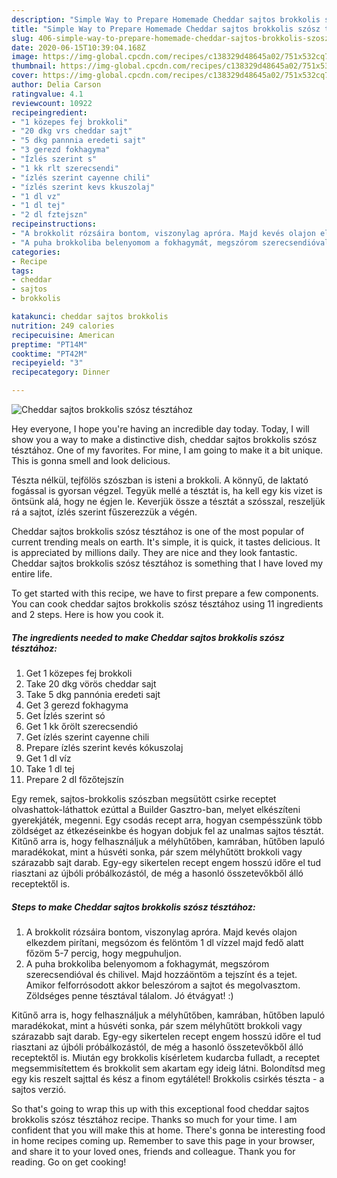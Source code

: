 ```yaml
---
description: "Simple Way to Prepare Homemade Cheddar sajtos brokkolis szósz tésztához"
title: "Simple Way to Prepare Homemade Cheddar sajtos brokkolis szósz tésztához"
slug: 406-simple-way-to-prepare-homemade-cheddar-sajtos-brokkolis-szosz-tesztahoz
date: 2020-06-15T10:39:04.168Z
image: https://img-global.cpcdn.com/recipes/c138329d48645a02/751x532cq70/cheddar-sajtos-brokkolis-szosz-tesztahoz-recept-foto.jpg
thumbnail: https://img-global.cpcdn.com/recipes/c138329d48645a02/751x532cq70/cheddar-sajtos-brokkolis-szosz-tesztahoz-recept-foto.jpg
cover: https://img-global.cpcdn.com/recipes/c138329d48645a02/751x532cq70/cheddar-sajtos-brokkolis-szosz-tesztahoz-recept-foto.jpg
author: Delia Carson
ratingvalue: 4.1
reviewcount: 10922
recipeingredient:
- "1 közepes fej brokkoli"
- "20 dkg vrs cheddar sajt"
- "5 dkg pannnia eredeti sajt"
- "3 gerezd fokhagyma"
- "Ízlés szerint s"
- "1 kk rlt szerecsendi"
- "ízlés szerint cayenne chili"
- "ízlés szerint kevs kkuszolaj"
- "1 dl vz"
- "1 dl tej"
- "2 dl fztejszn"
recipeinstructions:
- "A brokkolit rózsáira bontom, viszonylag apróra. Majd kevés olajon elkezdem pirítani, megsózom és felöntöm 1 dl vízzel majd fedő alatt főzöm 5-7 percig, hogy megpuhuljon."
- "A puha brokkoliba belenyomom a fokhagymát, megszórom szerecsendióval és chilivel. Majd hozzáöntöm a tejszínt és a tejet. Amikor felforrósodott akkor beleszórom a sajtot és megolvasztom. Zöldséges penne tésztával tálalom. Jó étvágyat! :)"
categories:
- Recipe
tags:
- cheddar
- sajtos
- brokkolis

katakunci: cheddar sajtos brokkolis 
nutrition: 249 calories
recipecuisine: American
preptime: "PT14M"
cooktime: "PT42M"
recipeyield: "3"
recipecategory: Dinner

---
```



![Cheddar sajtos brokkolis szósz tésztához](https://img-global.cpcdn.com/recipes/c138329d48645a02/751x532cq70/cheddar-sajtos-brokkolis-szosz-tesztahoz-recept-foto.jpg)

Hey everyone, I hope you're having an incredible day today. Today, I will show you a way to make a distinctive dish, cheddar sajtos brokkolis szósz tésztához. One of my favorites. For mine, I am going to make it a bit unique. This is gonna smell and look delicious.

Tészta nélkül, tejfölös szószban is isteni a brokkoli. A könnyű, de laktató fogással is gyorsan végzel. Tegyük mellé a tésztát is, ha kell egy kis vizet is öntsünk alá, hogy ne égjen le. Keverjük össze a tésztát a szósszal, reszeljük rá a sajtot, ízlés szerint fűszerezzük a végén.

Cheddar sajtos brokkolis szósz tésztához is one of the most popular of current trending meals on earth. It's simple, it is quick, it tastes delicious. It is appreciated by millions daily. They are nice and they look fantastic. Cheddar sajtos brokkolis szósz tésztához is something that I have loved my entire life.


To get started with this recipe, we have to first prepare a few components. You can cook cheddar sajtos brokkolis szósz tésztához using 11 ingredients and 2 steps. Here is how you cook it.

<!--inarticleads1-->

##### The ingredients needed to make Cheddar sajtos brokkolis szósz tésztához:

1. Get 1 közepes fej brokkoli
1. Take 20 dkg vörös cheddar sajt
1. Take 5 dkg pannónia eredeti sajt
1. Get 3 gerezd fokhagyma
1. Get Ízlés szerint só
1. Get 1 kk őrölt szerecsendió
1. Get ízlés szerint cayenne chili
1. Prepare ízlés szerint kevés kókuszolaj
1. Get 1 dl víz
1. Take 1 dl tej
1. Prepare 2 dl főzőtejszín


Egy remek, sajtos-brokkolis szószban megsütött csirke receptet olvashattok-láthattok ezúttal a Builder Gasztro-ban, melyet elkészíteni gyerekjáték, megenni. Egy csodás recept arra, hogyan csempésszünk több zöldséget az étkezéseinkbe és hogyan dobjuk fel az unalmas sajtos tésztát. Kitűnő arra is, hogy felhasználjuk a mélyhűtőben, kamrában, hűtőben lapuló maradékokat, mint a húsvéti sonka, pár szem mélyhűtött brokkoli vagy szárazabb sajt darab. Egy-egy sikertelen recept engem hosszú időre el tud riasztani az újbóli próbálkozástól, de még a hasonló összetevőkből álló receptektől is. 

<!--inarticleads2-->

##### Steps to make Cheddar sajtos brokkolis szósz tésztához:

1. A brokkolit rózsáira bontom, viszonylag apróra. Majd kevés olajon elkezdem pirítani, megsózom és felöntöm 1 dl vízzel majd fedő alatt főzöm 5-7 percig, hogy megpuhuljon.
1. A puha brokkoliba belenyomom a fokhagymát, megszórom szerecsendióval és chilivel. Majd hozzáöntöm a tejszínt és a tejet. Amikor felforrósodott akkor beleszórom a sajtot és megolvasztom. Zöldséges penne tésztával tálalom. Jó étvágyat! :)


Kitűnő arra is, hogy felhasználjuk a mélyhűtőben, kamrában, hűtőben lapuló maradékokat, mint a húsvéti sonka, pár szem mélyhűtött brokkoli vagy szárazabb sajt darab. Egy-egy sikertelen recept engem hosszú időre el tud riasztani az újbóli próbálkozástól, de még a hasonló összetevőkből álló receptektől is. Miután egy brokkolis kísérletem kudarcba fulladt, a receptet megsemmisítettem és brokkolit sem akartam egy ideig látni. Bolondítsd meg egy kis reszelt sajttal és kész a finom egytálétel! Brokkolis csirkés tészta - a sajtos verzió. 

So that's going to wrap this up with this exceptional food cheddar sajtos brokkolis szósz tésztához recipe. Thanks so much for your time. I am confident that you will make this at home. There's gonna be interesting food in home recipes coming up. Remember to save this page in your browser, and share it to your loved ones, friends and colleague. Thank you for reading. Go on get cooking!

